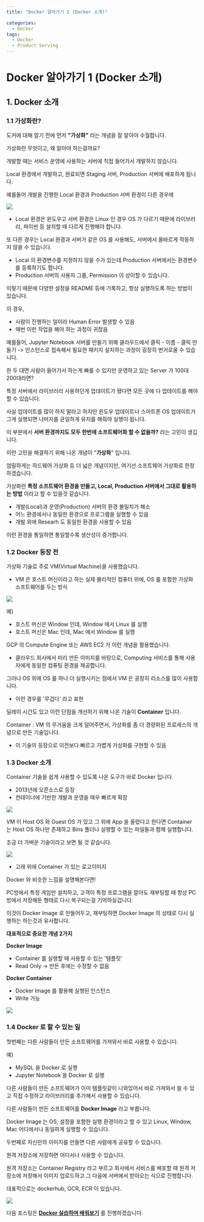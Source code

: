 ```yaml
---
title: "Docker 알아가기 1 (Docker 소개)"

categories:
  - Docker
tags:
  - Docker
  - Product Serving
---
```


# Docker 알아가기 1 (Docker 소개)

## 1. Docker 소개

### 1.1 가상화란?

도커에 대해 알기 전에 먼저 **"가상화"** 라는 개념을 잘 알아야 수월합니다.

가상화란 무엇이고, 왜 알아야 하는걸까요?

개발할 때는 서비스 운영에 사용하는 서버에 직접 들어가서 개발하지 않습니다.

Local 환경에서 개발하고, 완료되면 Staging 서버, Production 서버에 배포하게 됩니다.

예를들어 개발을 진행한 Local 환경과 Production 서버 환경이 다른 경우에

![](../../../assets/images/information/4ac521de.png)

- Local 환경은 윈도우고 서버 환경은 Linux 인 경우 OS 가 다르기 때문에 라이브러리,
파이썬 등 설치할 때 다르게 진행해야 합니다.

또 다른 경우는 Local 환경과 서버가 같은 OS 를 사용해도, 서버에서 올바르게 작동하지 않을 수 있습니다.

- Local 의 환경변수를 지정하지 않을 수가 있는데 Production 서버에서는 환경변수를 등록하기도 합니다.
- Production 서버의 사용자 그룹, Permission 이 상이할 수 있습니다.

이렇기 때문에 다양한 설정을 README 등에 기록하고, 항상 실행하도록 하는 방법이 있습니다.

이 경우,

- 사람이 진행하는 일이라 Human Error 발생할 수 있음
- 매번 이런 작업을 해야 하는 과정이 귀찮음

예를들어, Jupyter Notebook 서버를 만들기 위해 클라우드에서 클릭 - 이름 - 클릭 만들기 -> 
인스턴스로 접속해서 필요한 패키지 설치하는 과정이 굉장히 번거로울 수 있습니다.

한 두 대면 사람이 들어가서 하는게 빠를 수 있지만 운영하고 있는 Server 가 100대 200대라면?

특정 서버에서 라이브러리 사용하던게 업데이트가 됐다면 모든 곳에 다 업데이트를 해야할 수 있습니다.

사실 업데이트를 많이 하지 말라고 하지만 윈도우 업데이트나 스마트폰 OS 업데이트가 그게 실행되면
나머지를 균일하게 유지를 해줘야 실행이 됩니다.

이 부분에서 **서버 환경까지도 모두 한번에 소프트웨어화 할 수 없을까?** 라는 고민이 생깁니다.

이런 고민을 해결하기 위해 나온 개념이 "**가상화**" 입니다.

엄밀하게는 하드웨어 가상화 등 더 넓은 개념이지만, 여기선 소프트웨어 가상화로 한정하겠습니다.

가상화란 **특정 소프트웨어 환경을 만들고, Local, Production 서버에서 그대로 활용하는 방법** 
이라고 할 수 있을것 같습니다.

- 개발(Local)과 운영(Production) 서버의 환경 불일치가 해소
- 어느 환경에서나 동일한 환경으로 프로그램을 실행할 수 있음
- 개발 외에 Researh 도 동일한 환경을 사용할 수 있음

이런 환경을 통일하면 통일할수록 생산성이 증가합니다.

### 1.2 Docker 등장 전

가상화 기술로 주로 VM(Virtual Machine)을 사용했습니다.

- VM 은 호스트 머신이라고 하는 실제 물리적인 컴퓨터 위에, OS 를 포함한 가상화 소프트웨어를 두는 
방식

![](../../../assets/images/information/687699b5.png)

예)
- 호스트 머신은 Window 인데, Window 에서 Linux 를 실행
- 호스트 머신은 Mac 인데, Mac 에서 Window 를 실행

GCP 의 Compute Engine 또는 AWS EC2 가 이런 개념을 활용했습니다.

- 클라우드 회사에서 미리 만든 이미지를 바탕으로, Computing 서비스를 통해 사용자에게 동일한 
컴퓨팅 환경을 제공합니다.

그러나 OS 위에 OS 를 하나 더 실행시키는 점에서 VM 은 굉장히 리소스를 많이 사용합니다.

- 이런 경우를 '무겁다' 라고 표현

딜레이 시간도 있고 이런 단점을 개선하기 위해 나온 기술이 **Container** 입니다. 

Container : VM 의 무거움을 크게 덜어주면서, 가상화를 좀 더 경량화된 프로세스의 개념으로 만든 기술입니다.

- 이 기술의 등장으로 이전보다 빠르고 가볍게 가상화를 구현할 수 있음

### 1.3 Docker 소개

Container 기술을 쉽게 사용할 수 있도록 나온 도구가 바로 Docker 입니다.

- 2013년에 오픈소스로 등장
- 컨테이너에 기반한 개발과 운영을 매우 빠르게 확장

![](../../../assets/images/information/93949a0e.png)

VM 이 Host OS 와 Guest OS 가 있고 그 위에 App 을 올렸다고 한다면 Container 는 Host OS 하나만 존재하고
Bins 폴더나 실행할 수 있는 파일들과 함께 실행합니다.

조금 더 가벼운 기술이라고 보면 될 것 같습니다.

![](../../../assets/images/information/6b18944c.png)

- 고래 위에 Container 가 있는 로고이미지

Docker 와 비슷한 느낌을 설명해본다면!

PC방에서 특정 게임만 설치하고, 고객이 특정 프로그램을 깔아도 재부팅할 때 항상 PC방에서 저장해둔
형태로 다시 복구되는걸 기억하실겁니다.

이것이 Docker Image 로 만들어두고, 재부팅하면 Docker Image 의 상태로 다시 실행하는 하는것과 유사합니다.

**대표적으로 중요한 개념 2가지**

**Docker Image**

- Container 를 실행할 때 사용할 수 있는 '템플릿'
- Read Only -> 만든 후에는 수정할 수 없음

**Docker Container**

- Docker Image 를 활용해 실행된 인스턴스
- Write 가능

![](../../../assets/images/information/ec28c813.png)

### 1.4 Docker 로 할 수 있는 일

첫번째는 다른 사람들이 만든 소프트웨어를 가져와서 바로 사용할 수 있습니다.

예)

- MySQL 을 Docker 로 실행
- Jupyter Notebook 을 Docker 로 실행

다른 사람들이 만든 소프트웨어가 이미 템플릿같이 나와있어서 바로 가져와서 쓸 수 있고 직접 수정하고
라이브러리를 추가해서 사용할 수 있습니다.

다른 사람들이 만든 소프트웨어를 **Docker Image** 라고 부릅니다.

Docker Image 는 OS, 설정을 포함한 실행 환경이라고 할 수 있고 Linux, Window, Mac 어디에서나 동일하게
실행할 수 있습니다.

두번째로 자신만의 이미지를 만들면 다른 사람에게 공유할 수 있습니다.

원격 저장소에 저장하면 어디서나 사용할 수 있습니다.

원격 저장소는 Container Registry 라고 부르고 회사에서 서비스를 배포할 때 원격 저장소에 저장해서
이미지 업로드하고 그 다음에 서버에서 받아오는 식으로 진행합니다.

대표적으로는 dockerhub, GCR, ECR 이 있습니다.

![](../../../assets/images/information/98a3209e.png)

다음 포스팅은 **[Docker 실습하며 배워보기](https://raki-1203.github.io/docker/Docker2/)** 를 진행하겠습니다. 






